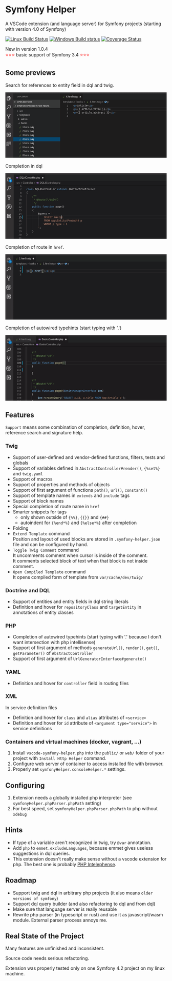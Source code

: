 # Symfony Helper

A VSCode extension (and language server) for Symfony projects (starting with version 4.0 of Symfony)

[![Linux Build Status](https://travis-ci.org/tmrdh/symfony-helper.svg?branch=master)](https://travis-ci.org/tmrdh/symfony-helper)
[![Windows Build status](https://ci.appveyor.com/api/projects/status/06dgvoqb55ieb8p9?svg=true)](https://ci.appveyor.com/project/tmrdh/symfony-helper)
[![Coverage Status](https://coveralls.io/repos/github/tmrdh/symfony-helper/badge.svg?branch=master)](https://coveralls.io/github/tmrdh/symfony-helper?branch=master)

New in version 1.0.4<br>
<span style="color: red">⭐⭐⭐</span> basic support of Symfony 3.4 <span style="color: red">⭐⭐⭐</span>

## Some previews

Search for references to entity field in dql and twig.

![references](assets/show-references.gif)

Completion in dql

![dql-completion](assets/show-dql-completion.gif)

Completion of route in `href`.

![route-completion](assets/show-route-completion.gif)

Completion of autowired typehints (start typing with '.')

![typehint-completion](assets/show-typehint-completion.gif)


## Features

`Support` means some combination of completion, definition, hover, reference search and signature help.

### Twig

* Support of user-defined and vendor-defined functions, filters, tests and globals
* Support of variables defined in `AbstractController#render()`, `{%set%}` and `twig.yaml`
* Support of macros
* Support of properties and methods of objects
* Support of first argument of functions `path()`, `url()`, `constant()`
* Support of template names in `extends` and `include` tags
* Support of block names
* Special completion of route name in `href`
* Smarter snippets for tags
    * only shown outside of `{%%}`, `{{}}` and `{##}`
    * autoindent for `{%end*%}` and `{%else*%}` after completion
* Folding
* `Extend Template` command<br>
  Position and layout of used blocks are stored in `.symfony-helper.json` file and can be configured by hand.
* `Toggle Twig Comment` command<br>
  It uncomments comment when cursor is inside of the comment.<br>
  It comments selected block of text when that block is not inside comment.
* `Open Compiled Template` command<br>
  It opens compiled form of template from `var/cache/dev/twig/`

### Doctrine and DQL

* Support of entities and entity fields in dql string literals
* Definition and hover for `repositoryClass` and `targetEntity` in annotations of entity classes

### PHP
* Completion of autowired typehints (start typing with '.' because I don't want intersection with php intellisense)
* Support of first argument of methods `generateUrl()`, `render()`, `get()`, `getParameter()` of `AbstractController`
* Support of first argument of `UrlGeneratorInterface#generate()`


### YAML

* Definition and hover for `controller` field in routing files

### XML

In service definition files

* Definition and hover for `class` and `alias` attributes of `<service>`
* Definition and hover for `id` attribute of `<argument type="service">` in service definitions

### Containers and virtual machines (docker, vagrant, ...)

1) Install `vscode-symfony-helper.php` into the `public/` or `web/` folder of your project with `Install Http Helper` command.
2) Configure web server of container to access installed file with browser.
3) Properly set `symfonyHelper.consoleHelper.*` settings.

## Configuring

1. Extension needs a globally installed php interpreter (see `symfonyHelper.phpParser.phpPath` setting)
2. For best speed, set `symfonyHelper.phpParser.phpPath` to php without `xdebug`

## Hints

* If type of a variable aren't recognized in twig, try `@var` annotation.
* Add `php` to `emmet.excludeLanguages`, because emmet gives useless suggestions in dql queries.
* This extension doesn't really make sense without a vscode extension for php. The best one is probably [PHP Intelephense](https://marketplace.visualstudio.com/items?itemName=bmewburn.vscode-intelephense-client).

## Roadmap

* Support twig and dql in arbitrary php projects (it also means `older versions of symfony`)
* Support dql query builder (and also refactoring to dql and from dql)
* Make sure that language server is really reusable
* Rewrite php parser (in typescript or rust) and use it as javascript/wasm module. External parser process annoys me.

## Real State of the Project

Many features are unfinished and inconsistent.

Source code needs serious refactoring.

Extension was properly tested only on one Symfony 4.2 project on my linux machine.
